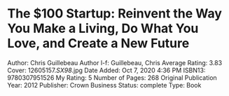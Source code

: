 # The $100 Startup: Reinvent the Way You Make a Living, Do What You Love, and Create a New Future

Author: Chris Guillebeau
Author l-f: Guillebeau, Chris
Average Rating: 3.83
Cover: 12605157._SX98_.jpg
Date Added: Oct 7, 2020 4:36 PM
ISBN13: 9780307951526
My Rating: 5
Number of Pages: 268
Original Publication Year: 2012
Publisher: Crown Business
Status: complete
Type: Book
